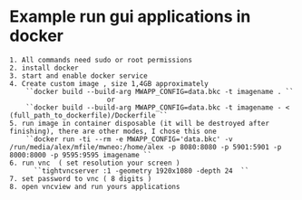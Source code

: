 # Example run gui applications in docker

    1. All commands need sudo or root permissions
    2. install docker 
    3. start and enable docker service
    4. Create custom image , size 1,4GB approximately
        ``docker build --build-arg MWAPP_CONFIG=data.bkc -t imagename . ``
                            or
        ``docker build --build-arg MWAPP_CONFIG=data.bkc -t imagename - < (full_path_to_dockerfile)/Dockerfile ``
    5. run image in container disposable (it will be destroyed after finishing), there are other modes, I chose this one 
        ``docker run -ti --rm -e MWAPP_CONFIG='data.bkc' -v /run/media/alex/mfile/mwneo:/home/alex -p 8080:8080 -p 5901:5901 -p 8000:8000 -p 9595:9595 imagename ``
    6. run vnc  ( set resolution your screen )
          ``tightvncserver :1 -geometry 1920x1080 -depth 24  ``
    7. set password to vnc ( 8 digits )
    8. open vncview and run yours applications
